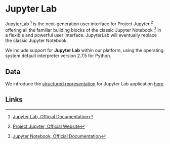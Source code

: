 # Jupyter Lab


JupyterLab [^1] is the next-generation user interface for Project Jupyter [^2] offering all the familiar building blocks of the classic Jupyter Notebook [^3] in a flexible and powerful user interface. JupyterLab will eventually replace the classic Jupyter Notebook.

We include support for **Jupyter Lab** within our platform, using the operating system default interpreter version 2.7.5 for Python.

## Data

We introduce the [structured representation](../../../data-structured/overview.md) for Jupyter Lab application [here](data.md).

## Links

[^1]: [Jupyter Lab, Official Documentation](https://jupyterlab.readthedocs.io/en/stable/#)
[^2]: [Project Jupyter, Official Website](https://jupyter.org/)
[^3]: [Jupyter Notebook, Official Documentation](https://jupyter-notebook.readthedocs.io/en/stable/#)
